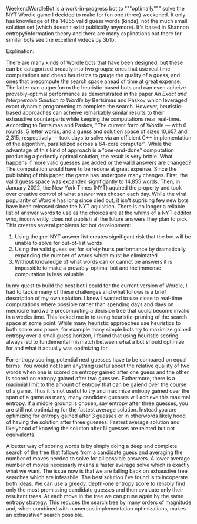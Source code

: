 WeekendWordleBot is a work-in-progress bot to """optimally""" solve the NYT Wordle game I decided to make for fun one (three) weekened. It only has knowledge of the 14855 valid guess words (kinda), not the much small solution set (which doesn't exist publically anymore). It's based in Shannon entropy/information theory and there are many explinations out there for similar bots see the excellent videos by 3b1b. 

Explination: 

There are many kinds of Wordle bots that have been designed, but these can be catagorized broadly into two groups: ones that use real time computations and cheap heuristics to gauge the quality of a guess, and ones that precompute the search space ahead of time at great expense. The latter can outperforrm the heuristic-based bots and can even acheive provably-optimal performance as demonstrated in the paper *An Exact and Interpretable Solution to Wordle* by Bertsimas and Paskov which leveraged exact dynamic programming to complete the search. However, heuristic-based approaches can acheive remarkably similar results to their exhaustive counterparts while keeping the computations near real-time. According to Bertsimas and Paskov, "The current form of Wordle — with 6 rounds, 5 letter words, and a guess and solution space of sizes 10,657 and 2,315, respectively — took days to solve via an efficient C++ implementation of the algorithm, parallelized across a 64-core computer". While the advantage of this kind of approach is a "one-and-done" computation producing a perfectly optimal solution, the result is very brittle. What happens if more valid guesses are added or the valid answers are changed? The computation would have to be redone at great expense. Since the publishing of this paper, the game has undergone many changes. First, the valid guess space was expanded signifigantly to 14,855 words. Then, in January 2022, the New York Times (NYT) aquired the property and took over creative control of what answer was chosen each day. While the viral popularity of Wordle has long since died out, it isn't suprising few new bots have been released since the NYT aquisition. There is no longer a reliable list of answer words to use as the choices are at the whims of a NYT edditor who, inconviently, does not publish all the future answers they plan to pick. This creates several problems for bot development: 
1. Using the pre-NYT answer list creates signifigant risk that the bot will be unable to solve for out-of-list words
2. Using the valid guess set for safety hurts performance by dramatically expanding the number of words which must be elimintated
3. Without knowledge of what words can or cannot be answers it is impossible to make a provably-optimal bot and the immense computation is less valuable

In my quest to build the best bot I could for the current version of Wordle, I had to tackle many of these challenges and what follows is a brief description of my own solution. I knew I wanted to use close to real-time computations where possible rather than spending days and days on mediocre hardware precomputing a decision tree that could become invalid in a weeks time. This locked me in to using heuristic-pruning of the search space at some point. While many heuristic approaches use heuristics to both score and prune, for example many simple bots try to maximize gained entropy over a small guess horizon, I found that using heuristic scoring always led to fundemental mismatch between what a bot should optimize for and what it actually was optimizing for. 

For entropy scoring, potential next guesses have to be compared on equal terms. You would not learn anything useful about the relative quaility of two words when one is scored on entropy gained after one guess and the other is scored on entropy gained after two guesses. Futhermore, there is a maximial limit to the amount of entropy that can be gaiend over the course of a game. Thus it is not useful to try and maximize entropy gained over the span of a game as many, many candidate guesses will achieve this maximal entropy. If a middle ground is chosen, say entropy after three guesses, you are still not optimizing for the fastest average solution. Instead you are optimizing for entropy gained after 3 guesses or in otherwords likely hood of having the solution after three guesses. Fastest average solution and likelyhood of knowing the solution after N guesses are related but not equivalents. 

A better way of scoring words is by simply doing a deep and complete search of the tree that follows from a candidate guess and averaging the number of moves needed to solve for all possible answers. A lower average number of moves necessarly means a faster average solve which is exactly what we want. The issue now is that we are falling back on exhaustive tree searches which are infeasbile. The best solution I've found is to incoperate both ideas. We can use a greedy, depth-one entropy score to reliably find only the most promissing candidate guesses and then evaluate only their resultant trees. At each move in the tree we can prune again by the same entropy strategy. This reduces the search tree by many orders of magnitude and, when combined with numerous implementation optimizations, makes an exhaustive* search possible. 
